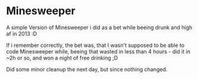 # Minesweeper

A simple Version of Minesweeper i did as a bet while beeing drunk and high af in 2013 :D 

If i remember correctly, the bet was, that I wasn't supposed to be able to code Minesweeper while, beeing that wasted in less than 4 hours - did it in ~2h or so, and won a night of free drinking ;D

Did some minor cleanup the next day, but since nothing changed.
